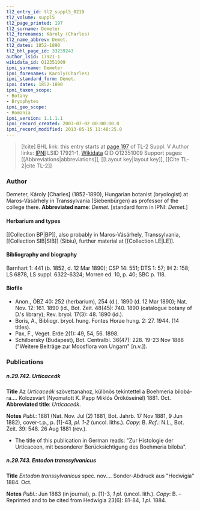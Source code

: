 ```yaml
---
tl2_entry_id: tl2_suppl5_0219
tl2_volume: suppl5
tl2_page_printed: 197
tl2_surname: Demeter
tl2_forenames: Károly (Charles)
tl2_name_abbrev: Demet.
tl2_dates: 1852-1890
tl2_bhl_page_id: 33259243
author_lsid: 17921-1
wikidata_id: Q12351009
ipni_surname: Demeter
ipni_forenames: Karoly(Charles)
ipni_standard_form: Demet.
ipni_dates: 1852-1890
ipni_taxon_scope: 
- Botany
- Bryophytes
ipni_geo_scope: 
- Romania
ipni_version: 1.1.1.1
ipni_record_created: 2003-07-02 00:00:00.0
ipni_record_modified: 2013-05-15 11:48:25.0
---
```


> [!cite] BHL link: this entry starts at [page 197](https://www.biodiversitylibrary.org/page/33259243) of TL-2 Suppl. V
> Author links: [IPNI](https://www.ipni.org/a/17921-1) LSID 17921-1, [Wikidata](https://www.wikidata.org/wiki/Q12351009) QID Q12351009
> Support pages: [[Abbreviations|abbreviations]], [[Layout key|layout key]], [[Cite TL-2|cite TL-2]]

### Author

Demeter, Károly \[Charles\] (1852-1890), Hungarian botanist (bryologist) at Maros-Vásárhely in Transsylvania (Siebenbürgen) as professor of the college there. 
**Abbreviated name**: *Demet.* \[standard form in IPNI: *Demet.*\]

#### Herbarium and types

[[Collection BP|BP]], also probably in Maros-Vásárhely, Transsylvania, [[Collection SIB|SIB]] (Sibiu), further material at [[Collection LE|LE]].

#### Bibliography and biography

Barnhart 1: 441 (b. 1852, d. 12 Mar 1890); CSP 14: 551; DTS 1: 57; IH 2: 158; LS 6878, LS suppl. 6322-6324; Morren ed. 10, p. 40; SBC p. 118.

#### Biofile

- Anon., ÖBZ 40: 252 (herbarium), 254 (d.). 1890 (d. 12 Mar 1890); Nat. Nov. 12: 161. 1890 (id., Bot. Zeit. 48(45): 740. 1890 (catalogue botany of D.'s library); Rev. bryol. 17(3): 48. 1890 (id.).
- Boris, A., Bibliogr. bryol. hung. Fontes Horae hung. 2: 27. 1944. (14 titles).
- Pax, F., Veget. Erde 2(1): 49, 54, 56. 1898.
- Schilbersky (Budapest), Bot. Centralbl. 36(47): 228. 19-23 Nov 1888 ("Weitere Beiträge zur Moosflora von Ungarn" \[n.v.\]).

### Publications

##### n.29.742. Urticaceák

**Title**
Az *Urticaceák* szövettanahoz, különös tekintettel a Boehmeria bilobá-ra.... Kolozsvárt (Nyomatott K. Papp Miklós Örököseinél) 1881. Oct.
**Abbreviated title**: *Urticaceák*.

**Notes**
*Publ*.: 1881 (Nat. Nov. Jul (2) 1881, Bot. Jahrb. 17 Nov 1881, 9 Jun 1882), cover-t.p., p. \[1\]-43, *pl. 1-2* (uncol. liths.). *Copy*: B.
*Ref*.: N.L., Bot. Zeit. 39: 548. 26 Aug 1881 (rev.).
- The title of this publication in German reads: "Zur Histologie der Urticaceen, mit besonderer Berücksichtigung des Boehmeria biloba".

##### n.29.743. Entodon transsylvanicus

**Title**
*Entodon transsylvanicus* spec. nov.... Sonder-Abdruck aus "Hedwigia" 1884. Oct.

**Notes**
*Publ*.: Jun 1883 (in journal), p. \[1\]-3, *1 pl*. (uncol. lith.). *Copy*: B. – Reprinted and to be cited from Hedwigia 23(6): 81-84, *1 pl*. 1884.

